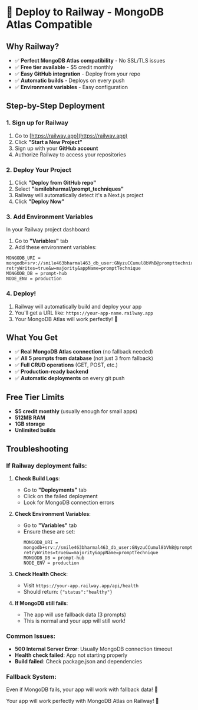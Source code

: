 # 🚀 Deploy to Railway - MongoDB Atlas Compatible

## Why Railway?
- ✅ **Perfect MongoDB Atlas compatibility** - No SSL/TLS issues
- ✅ **Free tier available** - $5 credit monthly
- ✅ **Easy GitHub integration** - Deploy from your repo
- ✅ **Automatic builds** - Deploys on every push
- ✅ **Environment variables** - Easy configuration

## Step-by-Step Deployment

### 1. Sign up for Railway
1. Go to [https://railway.app](https://railway.app)
2. Click **"Start a New Project"**
3. Sign up with your **GitHub account**
4. Authorize Railway to access your repositories

### 2. Deploy Your Project
1. Click **"Deploy from GitHub repo"**
2. Select **"ismilebharmal/prompt_techniques"**
3. Railway will automatically detect it's a Next.js project
4. Click **"Deploy Now"**

### 3. Add Environment Variables
In your Railway project dashboard:

1. Go to **"Variables"** tab
2. Add these environment variables:

```
MONGODB_URI = mongodb+srv://smile463bharmal463_db_user:GNyzuCCumul8bVhB@prompttechnique.pql8lmx.mongodb.net/?retryWrites=true&w=majority&appName=promptTechnique
MONGODB_DB = prompt-hub
NODE_ENV = production
```

### 4. Deploy!
1. Railway will automatically build and deploy your app
2. You'll get a URL like: `https://your-app-name.railway.app`
3. Your MongoDB Atlas will work perfectly! 🎉

## What You Get
- ✅ **Real MongoDB Atlas connection** (no fallback needed)
- ✅ **All 5 prompts from database** (not just 3 from fallback)
- ✅ **Full CRUD operations** (GET, POST, etc.)
- ✅ **Production-ready backend**
- ✅ **Automatic deployments** on every git push

## Free Tier Limits
- **$5 credit monthly** (usually enough for small apps)
- **512MB RAM**
- **1GB storage**
- **Unlimited builds**

## Troubleshooting

### If Railway deployment fails:

1. **Check Build Logs**:
   - Go to **"Deployments"** tab
   - Click on the failed deployment
   - Look for MongoDB connection errors

2. **Check Environment Variables**:
   - Go to **"Variables"** tab
   - Ensure these are set:
     ```
     MONGODB_URI = mongodb+srv://smile463bharmal463_db_user:GNyzuCCumul8bVhB@prompttechnique.pql8lmx.mongodb.net/?retryWrites=true&w=majority&appName=promptTechnique
     MONGODB_DB = prompt-hub
     NODE_ENV = production
     ```

3. **Check Health Check**:
   - Visit `https://your-app.railway.app/api/health`
   - Should return: `{"status":"healthy"}`

4. **If MongoDB still fails**:
   - The app will use fallback data (3 prompts)
   - This is normal and your app will still work!

### Common Issues:

- **500 Internal Server Error**: Usually MongoDB connection timeout
- **Health check failed**: App not starting properly
- **Build failed**: Check package.json and dependencies

### Fallback System:
Even if MongoDB fails, your app will work with fallback data! 🎉

Your app will work perfectly with MongoDB Atlas on Railway! 🚀
